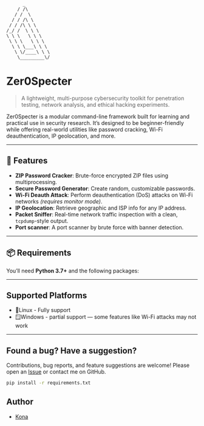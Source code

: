 ```
      _         
    / /\        
   / /  \       
  / / /\ \      
 / / /\ \ \     
/_/ /  \ \ \    
\ \ \   \ \ \   
 \ \ \   \ \ \  
  \ \ \___\ \ \ 
   \ \/____\ \ \
    \_________\/
```
# Zer0Specter

> A lightweight, multi-purpose cybersecurity toolkit for penetration testing, network analysis, and ethical hacking experiments.

Zer0Specter is a modular command-line framework built for learning and practical use in security research. It’s designed to be beginner-friendly while offering real-world utilities like password cracking, Wi-Fi deauthentication, IP geolocation, and more.


---

## 🔧 Features

- **ZIP Password Cracker**: Brute-force encrypted ZIP files using multiprocessing.
- **Secure Password Generator**: Create random, customizable passwords.
- **Wi-Fi Deauth Attack**: Perform deauthentication (DoS) attacks on Wi-Fi networks *(requires monitor mode)*.
- **IP Geolocation**: Retrieve geographic and ISP info for any IP address.
- **Packet Sniffer**: Real-time network traffic inspection with a clean, `tcpdump`-style output.
- **Port scanner**: A port scanner by brute force with banner detection.

---

## 📦 Requirements

You’ll need **Python 3.7+** and the following packages:

---

## Supported Platforms

- 🐧Linux - Fully support
- 🪟Windows - partial support — some features like Wi-Fi attacks may not work

---

## Found a bug? Have a suggestion?

Contributions, bug reports, and feature suggestions are welcome!
Please open an [Issue](https://github.com/Konazin/Zer0Specter/issues)  or contact me on GitHub.

```bash
pip install -r requirements.txt
```
## Author

- [Kona](https://github.com/Konazin)
